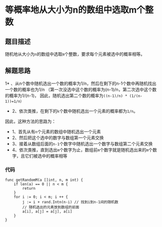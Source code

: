 # 等概率地从大小为n的数组中选取m个整数

## 题目描述
随机地从大小为``n``的数组中选取``m``个整数，要求每个元素被选中的概率相等。

## 解题思路
1* 、从n个数中随机选出一个数的概率为1/n，然后在剩下的n-1个数中再随机找出一个数的概率也为1/n
（第一次没选中这个数的概率为(n-1)/n，第二次选中这个数的概率为1/(n-1)，
因此，随机选出第二个数的概率为``((n-1)/n) * (1/(n-1))=1/n）``
* 2、依次类推，在剩下的``k``个数中随机选出一个元素的概率都为``1/n``。

因此，这种方法的思路为：
* 1、首先从有``n``个元素的数组中随机选出一个元素
* 2、然后把这个选中的数字与数组第一个元素交换
* 3、接着从数组后面的``n-1``个数字中随机选出一个数字与数组第二个元素交换
* 4、依次类推，直到选出``m``个数字为止，数组前``m``个数字就是随机选出来的``m``个数字，且它们被选中的概率相等

### 代码
```golang
func getRandomM(a []int, n, m int) {
	if len(a) == 0 || n < m {
		return
	}
	for i := 0; i < m; i ++ {
		j := i + rand.Intn(n-i) // 找到i到n-1间的随机数
		// 随机选出的元素放到数组的前面
		a[i], a[j] = a[j], a[i]
	}
}
```